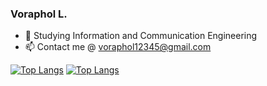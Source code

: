 ### **Voraphol L.**

- 🔭 Studying Information and Communication Engineering
- 📫 Contact me @ voraphol12345@gmail.com


[![Top Langs](https://github-readme-stats-git-masterrstaa-rickstaa.vercel.app/api/top-langs/?username=oatkup1a&theme=default&layout=compact)](https://github.com/oatkup1a/github-readme-stats)
[![Top Langs](https://github-readme-stats.vercel.app/api?username=oatkup1a&theme=default&show_icons=true)](https://github.com/oatkup1a)
